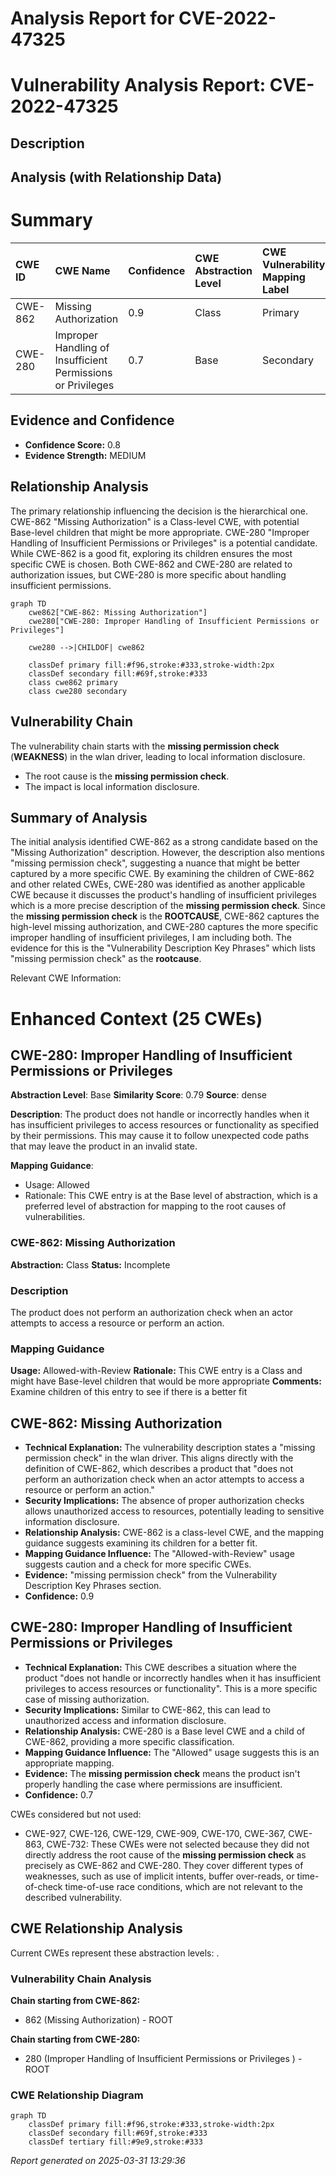 # Analysis Report for CVE-2022-47325

# Vulnerability Analysis Report: CVE-2022-47325

## Description



## Analysis (with Relationship Data)

# Summary
| CWE ID  | CWE Name                   | Confidence | CWE Abstraction Level | CWE Vulnerability Mapping Label | CWE-Vulnerability Mapping Notes |
| :------- | :-------------------------- | :--------- | :-------------------- | :------------------------------- | :----------------------------- |
| CWE-862  | Missing Authorization      | 0.9        | Class                | Primary                          | Allowed-with-Review           |
| CWE-280  | Improper Handling of Insufficient Permissions or Privileges | 0.7       | Base                | Secondary                          | Allowed           |

## Evidence and Confidence

*   **Confidence Score:** 0.8
*   **Evidence Strength:** MEDIUM

## Relationship Analysis
The primary relationship influencing the decision is the hierarchical one. CWE-862 "Missing Authorization" is a Class-level CWE, with potential Base-level children that might be more appropriate. CWE-280 "Improper Handling of Insufficient Permissions or Privileges" is a potential candidate. While CWE-862 is a good fit, exploring its children ensures the most specific CWE is chosen. Both CWE-862 and CWE-280 are related to authorization issues, but CWE-280 is more specific about handling insufficient permissions.

```mermaid
graph TD
    cwe862["CWE-862: Missing Authorization"]
    cwe280["CWE-280: Improper Handling of Insufficient Permissions or Privileges"]

    cwe280 -->|CHILDOF| cwe862

    classDef primary fill:#f96,stroke:#333,stroke-width:2px
    classDef secondary fill:#69f,stroke:#333
    class cwe862 primary
    class cwe280 secondary
```

## Vulnerability Chain
The vulnerability chain starts with the **missing permission check** (**WEAKNESS**) in the wlan driver, leading to local information disclosure.
  - The root cause is the **missing permission check**.
  - The impact is local information disclosure.

## Summary of Analysis
The initial analysis identified CWE-862 as a strong candidate based on the "Missing Authorization" description. However, the description also mentions "missing permission check", suggesting a nuance that might be better captured by a more specific CWE. By examining the children of CWE-862 and other related CWEs, CWE-280 was identified as another applicable CWE because it discusses the product's handling of insufficient privileges which is a more precise description of the **missing permission check**. Since the **missing permission check** is the **ROOTCAUSE**, CWE-862 captures the high-level missing authorization, and CWE-280 captures the more specific improper handling of insufficient privileges, I am including both. The evidence for this is the "Vulnerability Description Key Phrases" which lists "missing permission check" as the **rootcause**.

Relevant CWE Information:

# Enhanced Context (25 CWEs)

## CWE-280: Improper Handling of Insufficient Permissions or Privileges 
**Abstraction Level**: Base
**Similarity Score**: 0.79
**Source**: dense

**Description**:
The product does not handle or incorrectly handles when it has insufficient privileges to access resources or functionality as specified by their permissions. This may cause it to follow unexpected code paths that may leave the product in an invalid state.

**Mapping Guidance**:
- Usage: Allowed
- Rationale: This CWE entry is at the Base level of abstraction, which is a preferred level of abstraction for mapping to the root causes of vulnerabilities.

### CWE-862: Missing Authorization
**Abstraction:** Class
**Status:** Incomplete

### Description
The product does not perform an authorization check when an actor attempts to access a resource or perform an action.

### Mapping Guidance
**Usage:** Allowed-with-Review
**Rationale:** This CWE entry is a Class and might have Base-level children that would be more appropriate
**Comments:** Examine children of this entry to see if there is a better fit

## CWE-862: Missing Authorization
*   **Technical Explanation:** The vulnerability description states a "missing permission check" in the wlan driver. This aligns directly with the definition of CWE-862, which describes a product that "does not perform an authorization check when an actor attempts to access a resource or perform an action."
*   **Security Implications:** The absence of proper authorization checks allows unauthorized access to resources, potentially leading to sensitive information disclosure.
*   **Relationship Analysis:** CWE-862 is a class-level CWE, and the mapping guidance suggests examining its children for a better fit.
*   **Mapping Guidance Influence:** The "Allowed-with-Review" usage suggests caution and a check for more specific CWEs.
*   **Evidence:** "missing permission check" from the Vulnerability Description Key Phrases section.
*   **Confidence:** 0.9

## CWE-280: Improper Handling of Insufficient Permissions or Privileges
*   **Technical Explanation:** This CWE describes a situation where the product "does not handle or incorrectly handles when it has insufficient privileges to access resources or functionality". This is a more specific case of missing authorization.
*   **Security Implications:** Similar to CWE-862, this can lead to unauthorized access and information disclosure.
*   **Relationship Analysis:** CWE-280 is a Base level CWE and a child of CWE-862, providing a more specific classification.
*   **Mapping Guidance Influence:** The "Allowed" usage suggests this is an appropriate mapping.
*   **Evidence:** The **missing permission check** means the product isn't properly handling the case where permissions are insufficient.
*   **Confidence:** 0.7

CWEs considered but not used:

*   CWE-927, CWE-126, CWE-129, CWE-909, CWE-170, CWE-367, CWE-863, CWE-732: These CWEs were not selected because they did not directly address the root cause of the **missing permission check** as precisely as CWE-862 and CWE-280. They cover different types of weaknesses, such as use of implicit intents, buffer over-reads, or time-of-check time-of-use race conditions, which are not relevant to the described vulnerability.


## CWE Relationship Analysis

Current CWEs represent these abstraction levels: .


### Vulnerability Chain Analysis

**Chain starting from CWE-862:**
- 862 (Missing Authorization) - ROOT


**Chain starting from CWE-280:**
- 280 (Improper Handling of Insufficient Permissions or Privileges ) - ROOT



### CWE Relationship Diagram

```mermaid
graph TD
    classDef primary fill:#f96,stroke:#333,stroke-width:2px
    classDef secondary fill:#69f,stroke:#333
    classDef tertiary fill:#9e9,stroke:#333
```



*Report generated on 2025-03-31 13:29:36*
